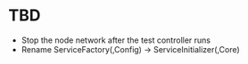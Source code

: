 # TBD
* Stop the node network after the test controller runs
* Rename ServiceFactory(,Config) -> ServiceInitializer(,Core)
